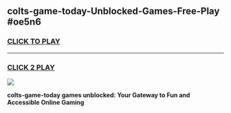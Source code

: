 
## colts-game-today-Unblocked-Games-Free-Play #oe5n6
<h3>
<a href="https://us.freeplayer.one?title=colts-game-today&ref=9M">CLICK TO PLAY</a></h3>
<hr>

<h3>
<a href="https://us.freeplayer.one?title=colts-game-today&ref=9M">CLICK 2 PLAY</a>
  
</h3>

<a href="https://us.freeplayer.one?title=colts-game-today&ref=9M"><img src="https://clearcache.store/games.png"></a>


**colts-game-today games unblocked: Your Gateway to Fun and Accessible Online Gaming**

